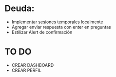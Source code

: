 # Deuda:
- Implementar sesiones temporales localmente
- Agregar enviar respuesta con enter en preguntas
- Estilizar Alert de confirmación

# TO DO
- CREAR DASHBOARD
- CREAR PERFIL